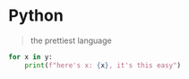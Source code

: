 # Python

> the prettiest language


```python
for x in y:
    print(f"here's x: {x}, it's this easy")
```
